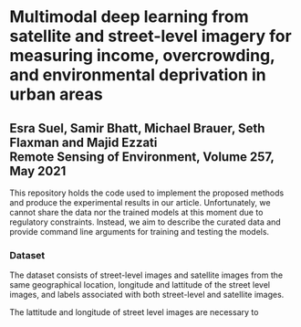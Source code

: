 # Multimodal deep learning from satellite and street-level imagery for measuring income, overcrowding, and environmental deprivation in urban areas
## Esra Suel, Samir Bhatt, Michael Brauer, Seth Flaxman and Majid Ezzati <br> Remote Sensing of Environment, Volume 257, May 2021
This repository holds the code used to implement the proposed methods and produce the experimental results in our article. Unfortunately, we cannot share the data nor the trained models at this moment due to regulatory constraints. Instead, we aim to describe the curated data and provide command line arguments for training and testing the models. 

### Dataset
The dataset consists of street-level images and satellite images from the same geographical location, longitude and lattitude of the street level images, and labels associated with both street-level and satellite images. 

The lattitude and longitude of street level images are necessary to 


